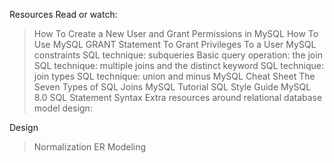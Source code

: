 Resources
Read or watch:


> How To Create a New User and Grant Permissions in MySQL
> How To Use MySQL GRANT Statement To Grant Privileges To a User
> MySQL constraints
> SQL technique: subqueries
> Basic query operation: the join
> SQL technique: multiple joins and the distinct keyword
> SQL technique: join types
> SQL technique: union and minus
> MySQL Cheat Sheet
> The Seven Types of SQL Joins
> MySQL Tutorial
> SQL Style Guide
> MySQL 8.0 SQL Statement Syntax
> Extra resources around relational database model design:


Design
> Normalization
> ER Modeling
